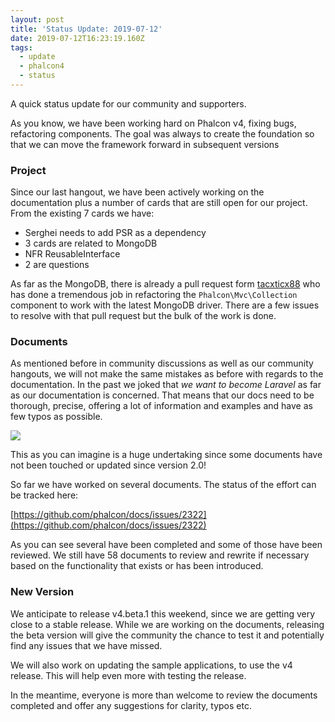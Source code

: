 ```yaml
---
layout: post
title: 'Status Update: 2019-07-12'
date: 2019-07-12T16:23:19.160Z
tags:
  - update
  - phalcon4
  - status
---
```

A quick status update for our community and supporters.

As you know, we have been working hard on Phalcon v4, fixing bugs, refactoring components. The goal was always to create the foundation so that we can move the framework forward in subsequent versions
<!--more-->

### Project
Since our last hangout, we have been actively working on the documentation plus a number of cards that are still open for our project. From the existing 7 cards we have:
- Serghei needs to add PSR as a dependency
- 3 cards are related to MongoDB
- NFR ReusableInterface
- 2 are questions

As far as the MongoDB, there is already a pull request form [tacxticx88](https://github.com/tacxticx88) who has done a tremendous job in refactoring the `Phalcon\Mvc\Collection` component to work with the latest MongoDB driver. There are a few issues to resolve with that pull request but the bulk of the work is done.

### Documents
As mentioned before in community discussions as well as our community hangouts, we will not make the same mistakes as before with regards to the documentation. In the past we joked that _we want to become Laravel_ as far as our documentation is concerned. That means that our docs need to be thorough, precise, offering a lot of information and examples and have as few typos as possible.

![](https://media.giphy.com/media/3oriO7A7bt1wsEP4cw/giphy.gif)

This as you can imagine is a huge undertaking since some documents have not been touched or updated since version 2.0!

So far we have worked on several documents. The status of the effort can be tracked here: 

[https://github.com/phalcon/docs/issues/2322](https://github.com/phalcon/docs/issues/2322)

As you can see several have been completed and some of those have been reviewed. We still have 58 documents to review and rewrite if necessary based on the functionality that exists or has been introduced. 

### New Version
We anticipate to release v4.beta.1 this weekend, since we are getting very close to a stable release. While we are working on the documents, releasing the beta version will give the community the chance to test it and potentially find any issues that we have missed.

We will also work on updating the sample applications, to use the v4 release. This will help even more with testing the release.

In the meantime, everyone is more than welcome to review the documents completed and offer any suggestions for clarity, typos etc.
